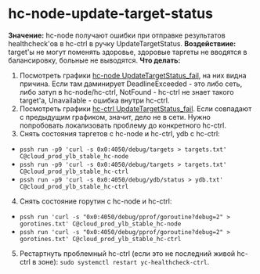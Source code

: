 # hc-node-update-target-status

**Значение:** hc-node получают ошибки при отправке результатов healthcheck'ов в hc-ctrl в ручку UpdateTargetStatus.
**Воздействиие:** target'ы не могут поменять здоровье, здоровые таргеты не вводятся в балансировку, больные не выводятся.
**Что делать:**
1. Посмотреть графики [hc-node UpdateTargetStatus_fail](https://solomon.cloud.yandex-team.ru/?project=yandexcloud&cluster=cloud_prod_ylb&service=healthcheck_node&l.host=cluster&l.name=client_grpc__healthcheck_v1alpha_HealthcheckInternalService__UpdateTargetStatus_fail&graph=auto&transform=differentiate), на них видна причина. Если там даминирует DeadlineExceeded - это либо сеть, либо затуп в hc-node/hc-ctrl, NotFound - hc-ctrl не знает такого target'а, Unavailable - ошибка внутри hc-ctrl.
2. Посмотреть графики [hc-ctrl UpdateTargetStatus_fail](https://solomon.cloud.yandex-team.ru/?project=yandexcloud&cluster=cloud_prod_ylb&service=healthcheck_ctrl&l.name=grpc__yandex_cloud_internal_healthcheck_v1alpha_HealthcheckInternalService__UpdateTargetStatus_fail&l.host=cluster&graph=auto&transform=differentiate). Если совпадают с предыдущим графиком, значит, дело не в сети. Нужно попробовать локализовать проблему до конкретного hc-ctrl.
3. Снять состояния таргетов с hc-node и hc-ctrl, ydb с hc-ctrl:
* `pssh run -p9 'curl -s 0x0:4050/debug/targets > targets.txt' C@cloud_prod_ylb_stable_hc-node`
*  `pssh run -p9 'curl -s 0x0:4050/debug/targets > targets.txt' C@cloud_prod_ylb_stable_hc-ctrl`
* `pssh run -p9 'curl -s 0x0:4050/debug/ydb/status > ydb.txt' C@cloud_prod_ylb_stable_hc-ctrl`
4. Снять состояние горутин с hc-node и hc-ctrl:
* `pssh run 'curl -s "0x0:4050/debug/pprof/goroutine?debug=2" > gorotines.txt' C@cloud_prod_ylb_stable_hc-node`
* `pssh run 'curl -s "0x0:4050/debug/pprof/goroutine?debug=2" > gorotines.txt' C@cloud_prod_ylb_stable_hc-ctrl`
5. Рестартнуть проблемный hc-ctrl (если это не последний живой hc-ctrl в зоне): `sudo systemctl restart yc-healthcheck-ctrl`.
